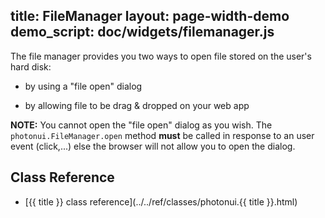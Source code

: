 title: FileManager
layout: page-width-demo
demo_script: doc/widgets/filemanager.js
---

The file manager provides you two ways to open file stored on the user's hard disk:

* by using a "file open" dialog

* by allowing file to be drag & dropped on your web app


__NOTE:__ You cannot open the "file open" dialog as you wish. The `photonui.FileManager.open` method **must** be called in response to an user event (click,...) else the browser will not allow you to open the dialog.


## Class Reference

* [{{ title }} class reference](../../ref/classes/photonui.{{ title }}.html)

